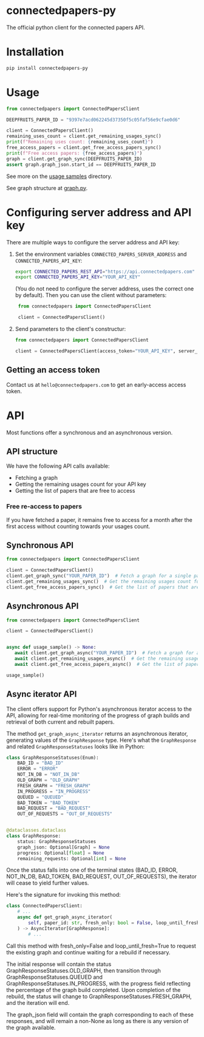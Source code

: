 # connectedpapers-py
The official python client for the connected papers API.

# Installation
```bash
pip install connectedpapers-py
```

# Usage

```python
from connectedpapers import ConnectedPapersClient

DEEPFRUITS_PAPER_ID = "9397e7acd062245d37350f5c05faf56e9cfae0d6"

client = ConnectedPapersClient()
remaining_uses_count = client.get_remaining_usages_sync()
print(f"Remaining uses count: {remaining_uses_count}")
free_access_papers = client.get_free_access_papers_sync()
print(f"Free access papers: {free_access_papers}")
graph = client.get_graph_sync(DEEPFRUITS_PAPER_ID)
assert graph.graph_json.start_id == DEEPFRUITS_PAPER_ID
```
See more on the [usage samples](https://github.com/ConnectedPapers/connectedpapers-py/tree/master/usage_samples) directory.

See graph structure at [graph.py](https://github.com/ConnectedPapers/connectedpapers-py/blob/master/connectedpapers/graph.py).

# Configuring server address and API key
There are multiple ways to configure the server address and API key:
1. Set the environment variables `CONNECTED_PAPERS_SERVER_ADDRESS` and `CONNECTED_PAPERS_API_KEY`:
    ```bash
   export CONNECTED_PAPERS_REST_API="https://api.connectedpapers.com"
   export CONNECTED_PAPERS_API_KEY="YOUR_API_KEY"
    ```
   (You do not need to configure the server address, uses the correct one by default).
   Then you can use the client without parameters:
   ```python
    from connectedpapers import ConnectedPapersClient
   
    client = ConnectedPapersClient()
    ```
2. Send parameters to the client's constructur:
   ```python
   from connectedpapers import ConnectedPapersClient
   
   client = ConnectedPapersClient(access_token="YOUR_API_KEY", server_addr="https://api.connectedpapers.com")
   ```

## Getting an access token
Contact us at `hello@connectedpapers.com` to get
an early-access access token.

# API
Most functions offer a synchronous and an asynchronous version.

## API structure
We have the following API calls available:
* Fetching a graph
* Getting the remaining usages count for your API key
* Getting the list of papers that are free to access

### Free re-access to papers
If you have fetched a paper, it remains free to access
for a month after the first access without counting 
towards your usages count.

## Synchronous API

```python
from connectedpapers import ConnectedPapersClient

client = ConnectedPapersClient()
client.get_graph_sync("YOUR_PAPER_ID")  # Fetch a graph for a single paper
client.get_remaining_usages_sync()  # Get the remaining usages count for your API key
client.get_free_access_papers_sync()  # Get the list of papers that are free to access
```

## Asynchronous API

```python
from connectedpapers import ConnectedPapersClient

client = ConnectedPapersClient()


async def usage_sample() -> None:
   await client.get_graph_async("YOUR_PAPER_ID")  # Fetch a graph for a single paper
   await client.get_remaining_usages_async()  # Get the remaining usages count for your API key
   await client.get_free_access_papers_async()  # Get the list of papers that are free to access

usage_sample()
```

## Async iterator API
The client offers support for Python's asynchronous iterator 
access to the API, allowing for real-time monitoring of
the progress of graph builds and retrieval of both current
and rebuilt papers.

The method `get_graph_async_iterator` returns an asynchronous
iterator, generating values of the `GraphResponse`
type. Here's what the `GraphResponse` and related
`GraphResponseStatuses` looks like in Python:
```python
class GraphResponseStatuses(Enum):
    BAD_ID = "BAD_ID"
    ERROR = "ERROR"
    NOT_IN_DB = "NOT_IN_DB"
    OLD_GRAPH = "OLD_GRAPH"
    FRESH_GRAPH = "FRESH_GRAPH"
    IN_PROGRESS = "IN_PROGRESS"
    QUEUED = "QUEUED"
    BAD_TOKEN = "BAD_TOKEN"
    BAD_REQUEST = "BAD_REQUEST"
    OUT_OF_REQUESTS = "OUT_OF_REQUESTS"


@dataclasses.dataclass
class GraphResponse:
    status: GraphResponseStatuses
    graph_json: Optional[Graph] = None
    progress: Optional[float] = None
    remaining_requests: Optional[int] = None
```
Once the status falls into one of the terminal states (BAD_ID, ERROR, NOT_IN_DB, BAD_TOKEN, BAD_REQUEST, OUT_OF_REQUESTS), the iterator will cease to yield further values.

Here's the signature for invoking this method:

```python
class ConnectedPapersClient:
    # ...
    async def get_graph_async_iterator(
        self, paper_id: str, fresh_only: bool = False, loop_until_fresh: bool = True
    ) -> AsyncIterator[GraphResponse]:
        # ...
```
Call this method with fresh_only=False and loop_until_fresh=True
to request the existing graph and continue waiting
for a rebuild if necessary.

The initial response will contain the status GraphResponseStatuses.OLD_GRAPH,
then transition through GraphResponseStatuses.QUEUED and
GraphResponseStatuses.IN_PROGRESS, with the progress
field reflecting the percentage of the graph build
completed. Upon completion of the rebuild,
the status will change to GraphResponseStatuses.FRESH_GRAPH,
and the iteration will end.

The graph_json field will contain the graph corresponding
to each of these responses, and will remain a non-None
as long as there is any version of the graph available.
